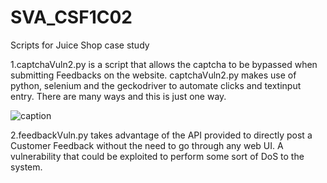 # SVA_CSF1C02
Scripts for Juice Shop case study

1.captchaVuln2.py is a script that allows the captcha to be bypassed when submitting Feedbacks on the website.
captchaVuln2.py makes use of python, selenium and the geckodriver to automate clicks and textinput entry.
There are many ways and this is just one way.

![caption](https://media.giphy.com/media/2fR8PNc6jnkjHoAKmV/giphy.gif)

2.feedbackVuln.py takes advantage of the API provided to directly post a Customer Feedback without the need to go through
any web UI. A vulnerability that could be exploited to perform some sort of DoS to the system.


